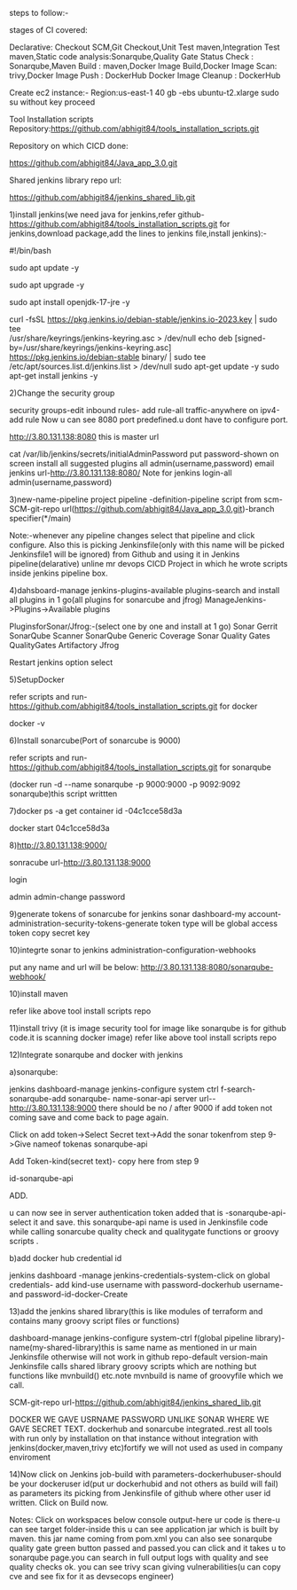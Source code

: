 steps to follow:-

stages of CI covered:

Declarative: Checkout SCM,Git Checkout,Unit Test maven,Integration Test maven,Static code analysis:Sonarqube,Quality Gate Status Check : Sonarqube,Maven Build : maven,Docker Image Build,Docker Image Scan: trivy,Docker Image Push : DockerHub	Docker Image Cleanup : DockerHub

Create ec2 instance:-
Region:us-east-1
40 gb -ebs
ubuntu-t2.xlarge
sudo su
without key proceed

Tool Installation scripts Repository:https://github.com/abhigit84/tools_installation_scripts.git

Repository on which CICD done:


https://github.com/abhigit84/Java_app_3.0.git



Shared jenkins library repo url:

https://github.com/abhigit84/jenkins_shared_lib.git

1)install jenkins(we need java for jenkins,refer github-https://github.com/abhigit84/tools_installation_scripts.git for jenkins,download package,add the lines to jenkins file,install jenkins):-

#!/bin/bash

sudo apt update -y

sudo apt upgrade -y 

sudo apt install openjdk-17-jre -y

curl -fsSL https://pkg.jenkins.io/debian-stable/jenkins.io-2023.key | sudo tee \
  /usr/share/keyrings/jenkins-keyring.asc > /dev/null
echo deb [signed-by=/usr/share/keyrings/jenkins-keyring.asc] \
  https://pkg.jenkins.io/debian-stable binary/ | sudo tee \
  /etc/apt/sources.list.d/jenkins.list > /dev/null
sudo apt-get update -y 
sudo apt-get install jenkins -y

2)Change the security group

security groups-edit inbound rules-
add rule-all traffic-anywhere on ipv4-add rule
Now u can see 8080 port predefined.u dont have to configure port.

http://3.80.131.138:8080
this is master url

 cat /var/lib/jenkins/secrets/initialAdminPassword
put password-shown on screen
install all suggested plugins
all admin(username,password)
email
jenkins url-http://3.80.131.138:8080/
Note for jenkins login-all admin(username,password)

3)new-name-pipeline project
pipeline -definition-pipeline script from scm-SCM-git-repo url(https://github.com/abhigit84/Java_app_3.0.git)-branch specifier(*/main)

Note:-whenever any pipeline changes select that pipeline and click configure.
Also this is picking Jenkinsfile(only with this name will be picked Jenkinsfile1 will be ignored) from Github and using it in Jenkins pipeline(delarative) unline mr devops CICD Project in which he wrote scripts inside jenkins pipeline box. 

4)dahsboard-manage jenkins-plugins-available plugins-search and install all plugins in 1 go(all plugins for sonarcube and jfrog)
ManageJenkins->Plugins->Available plugins 

PluginsforSonar/Jfrog:-(select one by one and install at 1 go)
Sonar Gerrit
SonarQube Scanner
SonarQube Generic Coverage
Sonar Quality Gates 
QualityGates
Artifactory
Jfrog	

Restart jenkins option select

5)SetupDocker

refer scripts and run-
https://github.com/abhigit84/tools_installation_scripts.git for docker

docker -v


6)Install sonarcube(Port of sonarcube is 9000)

refer scripts and run-
https://github.com/abhigit84/tools_installation_scripts.git for sonarqube

 (docker run -d --name sonarqube -p 9000:9000 -p 9092:9092 sonarqube)this script writtten



7)docker ps -a
get container id -04c1cce58d3a

docker start 04c1cce58d3a

8)http://3.80.131.138:9000/

sonracube url-http://3.80.131.138:9000

login

admin
admin-change password

9)generate tokens of sonarcube for jenkins
sonar dashboard-my account-administration-security-tokens-generate token
type will be global access token
copy secret key

10)integrte sonar to jenkins
administration-configuration-webhooks

put any name and url will be below:
http://3.80.131.138:8080/sonarqube-webhook/

10)install maven

refer like above tool install scripts repo

11)install trivy (it is image security tool for image like sonarqube is for github code.it is scanning docker image)
refer like above tool install scripts repo


12)Integrate sonarqube and docker with jenkins

a)sonarqube:

jenkins dashboard-manage jenkins-configure system
ctrl f-search-sonarqube-add sonarqube-
name-sonar-api
server url--http://3.80.131.138:9000
there should be no / after 9000
if add token not coming save and come back to page again.

Click on add token->Select Secret text->Add the sonar tokenfrom step 9->Give nameof tokenas sonarqube-api

Add Token-kind(secret text)- 
copy here from step 9

id-sonarqube-api

ADD.

u can now see in server authentication token added that is -sonarqube-api-select it and save.
this sonarqube-api name is used in Jenkinsfile code while calling sonarcube quality check and qualitygate functions or groovy scripts .

b)add docker hub credential id

jenkins dashboard -manage jenkins-credentials-system-click on global credentials-
add kind-use  username with password-dockerhub username-and password-id-docker-Create

13)add the jenkins shared library(this is like modules of terraform and contains many groovy script files or functions)

dashboard-manage jenkins-configure system-ctrl f(global pipeline library)-
name(my-shared-library)this is same name as mentioned in ur main Jenkinsfile otherwise will not work in github repo-default version-main
Jenkinsfile calls shared library groovy scripts which are nothing but functions like mvnbuild() etc.note mvnbuild is name of groovyfile which we call.

SCM-git-repo url-https://github.com/abhigit84/jenkins_shared_lib.git

DOCKER WE GAVE USRNAME PASSWORD UNLIKE SONAR WHERE WE GAVE SECRET TEXT.
dockerhub and sonarcube integrated..rest all tools with run only by installation on that instance without integration with jenkins(docker,maven,trivy etc)fortify we will not used as used in company enviroment

14)Now click on Jenkins job-build with parameters-dockerhubuser-should be your dockeruser id(put ur dockerhubid and not others as build will fail) as parameters its picking from Jenkinsfile of github where other user id written.
Click on Build now.

Notes:
Click on workspaces below console output-here ur code is there-u can see target folder-inside this u can see application jar which is built by maven.
this jar name coming from pom.xml 
you can also see sonarqube quality gate green button passed and passed.you can click and it takes u to sonarqube page.you can search in full output logs with quality and see quality checks ok.
you can see trivy scan giving vulnerabilities(u can copy cve and see fix for it as devsecops engineer)
